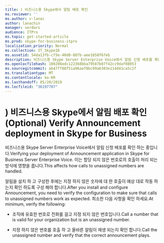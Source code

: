 ```yaml
---
title: ) 비즈니스용 Skype에서 알림 배포 확인
ms.reviewer: ''
ms.author: v-lanac
author: lanachin
manager: serdars
audience: ITPro
ms.topic: get-started-article
ms.prod: skype-for-business-itpro
localization_priority: Normal
ms.collection: IT_Skype16
ms.assetid: 54da13fb-cf5e-40d0-88fb-aee1658f67eb
description: 비즈니스용 Skype Server Enterprise Voice에서 알림 신청 배포를 확인 하는 중입니다. 이는 할당 되지 않은 번호로의 호출이 처리 되는 방식에 영향을 줍니다.
ms.openlocfilehash: 108286edc122368bba79587b07f42cc9daf08053
ms.sourcegitcommit: ab47ff88f51a96aaf8bc99a6303e114d41ca5c2f
ms.translationtype: MT
ms.contentlocale: ko-KR
ms.lasthandoff: 05/20/2019
ms.locfileid: "36197707"
---
```

# <a name="optional-verify-announcement-deployment-in-skype-for-business"></a><span data-ttu-id="09333-104">) 비즈니스용 Skype에서 알림 배포 확인</span><span class="sxs-lookup"><span data-stu-id="09333-104">(Optional) Verify Announcement deployment in Skype for Business</span></span>
 
<span data-ttu-id="09333-105">비즈니스용 Skype Server Enterprise Voice에서 알림 신청 배포를 확인 하는 중입니다.</span><span class="sxs-lookup"><span data-stu-id="09333-105">Verifying your deployment of Announcement application in Skype for Business Server Enterprise Voice.</span></span> <span data-ttu-id="09333-106">이는 할당 되지 않은 번호로의 호출이 처리 되는 방식에 영향을 줍니다.</span><span class="sxs-lookup"><span data-stu-id="09333-106">This affects how calls to unassigned numbers are handled.</span></span>
  
<span data-ttu-id="09333-107">알림을 설치 하 고 구성한 후에는 지정 하지 않은 숫자에 대 한 호출이 예상 대로 작동 하는지 확인 하도록 구성 해야 합니다.</span><span class="sxs-lookup"><span data-stu-id="09333-107">After you install and configure Announcement, you need to verify the configuration to make sure that calls to unassigned numbers work as expected.</span></span> <span data-ttu-id="09333-108">최소한 다음 사항을 확인 하세요.</span><span class="sxs-lookup"><span data-stu-id="09333-108">At minimum, verify the following:</span></span>
  
- <span data-ttu-id="09333-109">조직에 유효한 번호로 전화를 걸고 지정 되지 않은 번호입니다.</span><span class="sxs-lookup"><span data-stu-id="09333-109">Call a number that is valid for your organization but is an unassigned number.</span></span>
    
- <span data-ttu-id="09333-110">지정 하지 않은 번호를 호출 하 고 올바른 알림이 재생 되는지 확인 합니다.</span><span class="sxs-lookup"><span data-stu-id="09333-110">Call the unassigned number and verify that the correct announcement plays.</span></span>
    

